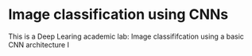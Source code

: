 # Image classification using CNNs 

This is a Deep Learing academic lab: Image classififcation using a basic CNN architecture
I
